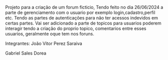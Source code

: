 Projeto para a criação de um forum ficticio, Tendo feito no dia 26/06/2024 a parte de gerenciamento com o usuario por exemplo login,cadastro,perfil etc.
Tendo as partes de autenticações para não ter acessos indevidos em certas partes.
Vai ser adicionado a parte de topicos para usuarios poderem interagir tendo a criação do proprio topico, comentarios entre esses usuarios, geralmente oque tem nos foruns.

Integrantes:
João Vitor Perez Saraiva

Gabriel Sales Dorea
